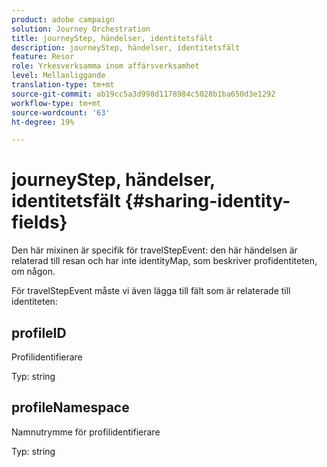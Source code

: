 ```yaml
---
product: adobe campaign
solution: Journey Orchestration
title: journeyStep, händelser, identitetsfält
description: journeyStep, händelser, identitetsfält
feature: Resor
role: Yrkesverksamma inom affärsverksamhet
level: Mellanliggande
translation-type: tm+mt
source-git-commit: ab19cc5a3d998d1178984c5028b1ba650d3e1292
workflow-type: tm+mt
source-wordcount: '63'
ht-degree: 19%

---
```



# journeyStep, händelser, identitetsfält {#sharing-identity-fields}

Den här mixinen är specifik för travelStepEvent: den här händelsen är relaterad till resan och har inte identityMap, som beskriver profidentiteten, om någon.

För travelStepEvent måste vi även lägga till fält som är relaterade till identiteten:

## profileID

Profilidentifierare

Typ: string

## profileNamespace

Namnutrymme för profilidentifierare

Typ: string